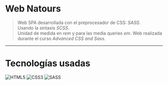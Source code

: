 # Web Natours

>Web SPA desarrollada con el preprocesador de CSS: *SASS*. \
>Usando la sintaxis *SCSS*. \
>Unidad de medida en *rem* y para las media queries *em*.
>Web realizada durante el curso *Advanced CSS and Sass*. 
---

# Tecnologías usadas


![HTML5](https://img.shields.io/badge/-HTML5-E34F26?style=flat&logo=html5&logoColor=white)
![CSS3](https://img.shields.io/badge/-CSS3-1572B6?style=flat&logo=css3&logoColor=white)
![SASS](https://img.shields.io/badge/-SASS-CC6699?style=flat&logo=SASS&logoColor=white)
